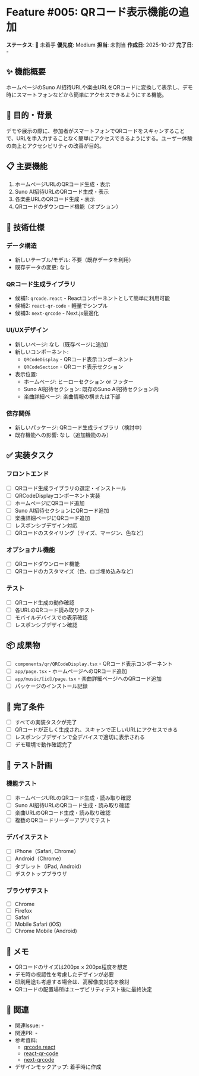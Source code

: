# Feature #005: QRコード表示機能の追加

**ステータス**: 🔴 未着手
**優先度**: Medium
**担当**: 未割当
**作成日**: 2025-10-27
**完了日**: -

## ✨ 機能概要

ホームページのSuno AI招待URLや楽曲URLをQRコードに変換して表示し、デモ時にスマートフォンなどから簡単にアクセスできるようにする機能。

## 🎯 目的・背景

デモや展示の際に、参加者がスマートフォンでQRコードをスキャンすることで、URLを手入力することなく簡単にアクセスできるようにする。ユーザー体験の向上とアクセシビリティの改善が目的。

## 📋 主要機能

1. ホームページURLのQRコード生成・表示
2. Suno AI招待URLのQRコード生成・表示
3. 各楽曲URLのQRコード生成・表示
4. QRコードのダウンロード機能（オプション）

## 🔧 技術仕様

### データ構造
- 新しいテーブル/モデル: 不要（既存データを利用）
- 既存データの変更: なし

### QRコード生成ライブラリ
- 候補1: `qrcode.react` - Reactコンポーネントとして簡単に利用可能
- 候補2: `react-qr-code` - 軽量でシンプル
- 候補3: `next-qrcode` - Next.js最適化

### UI/UXデザイン
- 新しいページ: なし（既存ページに追加）
- 新しいコンポーネント:
  - `QRCodeDisplay` - QRコード表示コンポーネント
  - `QRCodeSection` - QRコード表示セクション
- 表示位置:
  - ホームページ: ヒーローセクション or フッター
  - Suno AI招待セクション: 既存のSuno AI招待セクション内
  - 楽曲詳細ページ: 楽曲情報の横または下部

### 依存関係
- 新しいパッケージ: QRコード生成ライブラリ（検討中）
- 既存機能への影響: なし（追加機能のみ）

## ✅ 実装タスク

### フロントエンド
- [ ] QRコード生成ライブラリの選定・インストール
- [ ] QRCodeDisplayコンポーネント実装
- [ ] ホームページにQRコード追加
- [ ] Suno AI招待セクションにQRコード追加
- [ ] 楽曲詳細ページにQRコード追加
- [ ] レスポンシブデザイン対応
- [ ] QRコードのスタイリング（サイズ、マージン、色など）

### オプショナル機能
- [ ] QRコードダウンロード機能
- [ ] QRコードのカスタマイズ（色、ロゴ埋め込みなど）

### テスト
- [ ] QRコード生成の動作確認
- [ ] 各URLのQRコード読み取りテスト
- [ ] モバイルデバイスでの表示確認
- [ ] レスポンシブデザイン確認

## 📦 成果物

- [ ] `components/qr/QRCodeDisplay.tsx` - QRコード表示コンポーネント
- [ ] `app/page.tsx` - ホームページへのQRコード追加
- [ ] `app/music/[id]/page.tsx` - 楽曲詳細ページへのQRコード追加
- [ ] パッケージのインストール記録

## 🎯 完了条件

- [ ] すべての実装タスクが完了
- [ ] QRコードが正しく生成され、スキャンで正しいURLにアクセスできる
- [ ] レスポンシブデザインで全デバイスで適切に表示される
- [ ] デモ環境で動作確認完了

## 🧪 テスト計画

### 機能テスト
- [ ] ホームページURLのQRコード生成・読み取り確認
- [ ] Suno AI招待URLのQRコード生成・読み取り確認
- [ ] 楽曲URLのQRコード生成・読み取り確認
- [ ] 複数のQRコードリーダーアプリでテスト

### デバイステスト
- [ ] iPhone（Safari, Chrome）
- [ ] Android（Chrome）
- [ ] タブレット（iPad, Android）
- [ ] デスクトップブラウザ

### ブラウザテスト
- [ ] Chrome
- [ ] Firefox
- [ ] Safari
- [ ] Mobile Safari (iOS)
- [ ] Chrome Mobile (Android)

## 📝 メモ

- QRコードのサイズは200px × 200px程度を想定
- デモ時の視認性を考慮したデザインが必要
- 印刷用途も考慮する場合は、高解像度対応を検討
- QRコードの配置場所はユーザビリティテスト後に最終決定

## 🔗 関連

- 関連Issue: -
- 関連PR: -
- 参考資料:
  - [qrcode.react](https://www.npmjs.com/package/qrcode.react)
  - [react-qr-code](https://www.npmjs.com/package/react-qr-code)
  - [next-qrcode](https://www.npmjs.com/package/next-qrcode)
- デザインモックアップ: 着手時に作成
